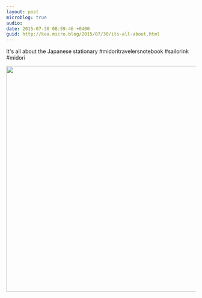 ```yaml
---
layout: post
microblog: true
audio: 
date: 2015-07-30 08:59:46 +0400
guid: http://kaa.micro.blog/2015/07/30/its-all-about.html
---
```

It's all about the Japanese stationary #midoritravelersnotebook #sailorink #midori

<img src="https://www.kaa.bz/uploads/2018/acf39fb413.jpg" width="600" height="600" />
